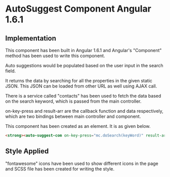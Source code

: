# AutoSuggest Component Angular 1.6.1


## Implementation

This component has been built in Angular 1.6.1 and Angular's "Component" method has been used to write this component.

Auto suggestions would be populated based on the user input in the search field. 

It returns the data by searching for all the properties in the given static JSON. This JSON can be loaded from other URL as well using AJAX call.

There is a service called "contacts" has been used to fetch the data based on the search keyword, which is passed from the main controller.

on-key-press and result-arr are the callback function and data respectively, which are two bindings between main controller and component.

This component has been created as an element. It is as given below.
```HTML
<strong><auto-suggest-com on-key-press="mc.doSearch(keyWord)" result-arr="mc.resultArr"></auto-suggest-com></strong>

```

## Style Applied

"fontawesome" icons have been used to show different icons in the page and SCSS file has been created for writing the style.

